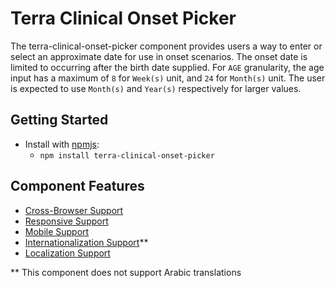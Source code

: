 # Terra Clinical Onset Picker

The terra-clinical-onset-picker component provides users a way to enter or select an approximate date for use in onset scenarios. The onset date is limited to occurring after the birth date supplied. For `AGE` granularity, the age input has a maximum of `8` for `Week(s)` unit, and `24` for `Month(s)` unit. The user is expected to use `Month(s)` and `Year(s)` respectively for larger values.

## Getting Started

- Install with [npmjs](https://www.npmjs.com):
  - `npm install terra-clinical-onset-picker`


## Component Features
* [Cross-Browser Support](https://github.com/cerner/terra-ui/blob/master/src/terra-dev-site/contributing/ComponentStandards.e.contributing.md#cross-browser-support)
* [Responsive Support](https://github.com/cerner/terra-ui/blob/master/src/terra-dev-site/contributing/ComponentStandards.e.contributing.md#responsive-support)
* [Mobile Support](https://github.com/cerner/terra-ui/blob/master/src/terra-dev-site/contributing/ComponentStandards.e.contributing.md#mobile-support)
* [Internationalization Support](https://github.com/cerner/terra-ui/blob/master/src/terra-dev-site/contributing/ComponentStandards.e.contributing.md#internationalization-i18n-support)**
* [Localization Support](https://github.com/cerner/terra-ui/blob/master/src/terra-dev-site/contributing/ComponentStandards.e.contributing.md#ltr--rtl-support)

** This component does not support Arabic translations
